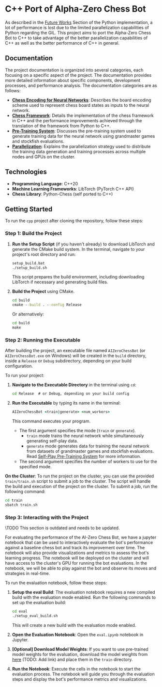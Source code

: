 # C++ Port of Alpha-Zero Chess Bot

As described in the [Future Works](../documentation/future.md) Section of the Python implementation, a lot of performance is lost due to the limited parallelization capabilities of Python regarding the GIL. This project aims to port the Alpha-Zero Chess Bot to C++ to take advantage of the better parallelization capabilities of C++ as well as the better performance of C++ in general.

## Documentation

The project documentation is organized into several categories, each focusing on a specific aspect of the project. The documentation provides more detailed information about specific components, development processes, and performance analysis. The documentation categories are as follows:

- **[Chess Encoding for Neural Networks](documentation/encodings/README.md)**: Describes the board encoding scheme used to represent chess board states as inputs to the neural network.
- **[Chess Framework](documentation/chess/README.md)**: Details the implementation of the chess framework in C++ and the performance improvements achieved through the translation of the framework from Python to C++.
- **[Pre-Training System](documentation/pretraining/README.md)**: Discusses the pre-training system used to generate training data for the neural network using grandmaster games and stockfish evaluations.
- **[Parallelization](documentation/parallelization/README.md)**: Explains the parallelization strategy used to distribute the training data generation and training processes across multiple nodes and GPUs on the cluster.

## Technologies

- **Programming Language**: C++20
- **Machine Learning Frameworks**: LibTorch (PyTorch C++ API)
- **Chess Library**: Python-Chess (self ported to C++)

## Getting Started

To run the `cpp` project after cloning the repository, follow these steps:

### Step 1: Build the Project

1. **Run the Setup Script** (if you haven't already) to download LibTorch and generate the CMake build system. In the terminal, navigate to your project's root directory and run:

    ```cmd
    setup_build.bat
    ./setup_build.sh
    ```

   This script prepares the build environment, including downloading LibTorch if necessary and generating build files.

2. **Build the Project** using CMake.

    ```cmd
    cd build
    cmake --build . --config Release
    ```

    Or alternatively:

    ```cmd
    cd build
    make
    ```

### Step 2: Running the Executable

After building the project, an executable file named `AIZeroChessBot` (or `AIZeroChessBot.exe` on Windows) will be created in the `build` directory, inside a `Release` or `Debug` subdirectory, depending on your build configuration.

To run your project:

1. **Navigate to the Executable Directory** in the terminal using `cd`:

    ```cmd
    cd Release  # or Debug, depending on your build config
    ```

2. **Run the Executable** by typing its name in the terminal:

    ```cmd
    AIZeroChessBot <train|generate> <num_workers>
    ```

   This command executes your program.

   - The first argument specifies the mode (`train` or `generate`).
     - `train` mode trains the neural network while simultaneously generating self-play data.
     - `generate` mode generates data for training the neural network from datasets of grandmaster games and stockfish evaluations. Read [Self-Play Pre-Training System](/AIZeroChessBot-C++/documentation/pretraining/README.md) for more information.
   - The second argument specifies the number of workers to use for the specified mode.

**On the Cluster**: To run the project on the cluster, you can use the provided `train/train.sh` script to submit a job to the cluster. The script will handle the build and execution of the project on the cluster. To submit a job, run the following command:

```bash
cd train
sbatch train.sh
```

### Step 3: Interacting with the Project

\TODO This section is outdated and needs to be updated.

For evaluating the performance of the AI-Zero Chess Bot, we have a jupyter notebook that can be used to interactively evaluate the bot's performance against a baseline chess bot and track its improvement over time. The notebook will also provide visualizations and metrics to assess the bot's learning progress. The notebook will be deployed on the cluster and will have access to the cluster's GPU for running the bot evaluations. In the notebook, we will be able to play against the bot and observe its moves and strategies in real-time.

To run the evaluation notebook, follow these steps:

1. **Setup the eval Build**: The evaluation notebook requires a new compiled build with the evaluation mode enabled. Run the following commands to set up the evaluation build:

    ```bash
    cd eval
    ./setup_eval_build.sh
    ```

    This will create a new build with the evaluation mode enabled.
2. **Open the Evaluation Notebook**: Open the `eval.ipynb` notebook in Jupyter.
3. **[Optional] Download Model Weights**: If you want to use pre-trained model weights for the evaluation, download the model weights from [here](/documentation/) (TODO: Add link) and place them in the `train` directory.
4. **Run the Notebook**: Execute the cells in the notebook to start the evaluation process. The notebook will guide you through the evaluation steps and display the bot's performance metrics and visualizations.
